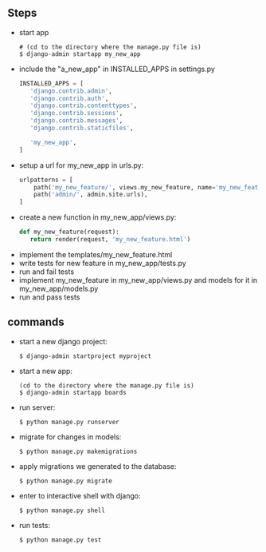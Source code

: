 
## Steps
- start app
    ```
    # (cd to the directory where the manage.py file is)
    $ django-admin startapp my_new_app 
    ```
 - include the "a_new_app" in INSTALLED_APPS in settings.py
    ```python
    INSTALLED_APPS = [
       'django.contrib.admin',
       'django.contrib.auth',
       'django.contrib.contenttypes',
       'django.contrib.sessions',
       'django.contrib.messages',
       'django.contrib.staticfiles',
    
       'my_new_app',
    ]
    ```
 - setup a url for my_new_app in urls.py: 
    ```python
    urlpatterns = [
        path('my_new_feature/', views.my_new_feature, name='my_new_feature'),
        path('admin/', admin.site.urls),
    ]
    ```
 - create a new function in my_new_app/views.py:
    ```python
    def my_new_feature(request):
       return render(request, 'my_new_feature.html')
    ```
 - implement the templates/my_new_feature.html
 - write tests for new feature in my_new_app/tests.py
 - run and fail tests
 - implement my_new_feature in my_new_app/views.py and models for it in my_new_app/models.py
 - run and pass tests
    
## commands
- start a new django project: 
    ```
    $ django-admin startproject myproject
    ```
- start a new app: 
    ```
    (cd to the directory where the manage.py file is)
    $ django-admin startapp boards
    ```
- run server: 
    ```
    $ python manage.py runserver
    ```
- migrate for changes in models:
    ```
    $ python manage.py makemigrations
    ```
- apply migrations we generated to the database: 
    ```
    $ python manage.py migrate
    ```
- enter to interactive shell with django: 
    ```
    $ python manage.py shell
    ```
- run tests:
    ```
    $ python manage.py test
    ```
  
